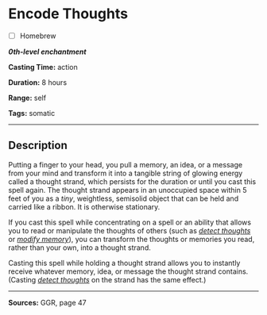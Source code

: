# Encode Thoughts

- [ ] Homebrew

***0th-level enchantment***

**Casting Time:** action

**Duration:** 8 hours

**Range:** self

**Tags:** somatic

---

## Description
Putting a finger to your head, you pull a memory, an idea, or a message from your mind and transform it into a tangible string of glowing energy called a thought strand, which persists for the duration or until you cast this spell again.
The thought strand appears in an unoccupied space within 5 feet of you as a *tiny*, weightless, semisolid object that can be held and carried like a ribbon.
It is otherwise stationary.

If you cast this spell while concentrating on a spell or an ability that allows you to read or manipulate the thoughts of others (such as [*detect thoughts*](./detect-thoughts) or [*modify memory*](./modify-memory)), you can transform the thoughts or memories you read, rather than your own, into a thought strand.

Casting this spell while holding a thought strand allows you to instantly receive whatever memory, idea, or message the thought strand contains.
(Casting [*detect thoughts*](./detect-thoughts) on the strand has the same effect.)

---

**Sources:** GGR, page 47

